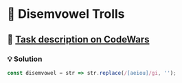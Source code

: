 # 📝 Disemvowel Trolls

## 🔗 [Task description on CodeWars](https://www.codewars.com/kata/52fba66badcd10859f00097e)

### 💡 Solution

```javascript
const disemvowel = str => str.replace(/[aeiou]/gi, '');
```
